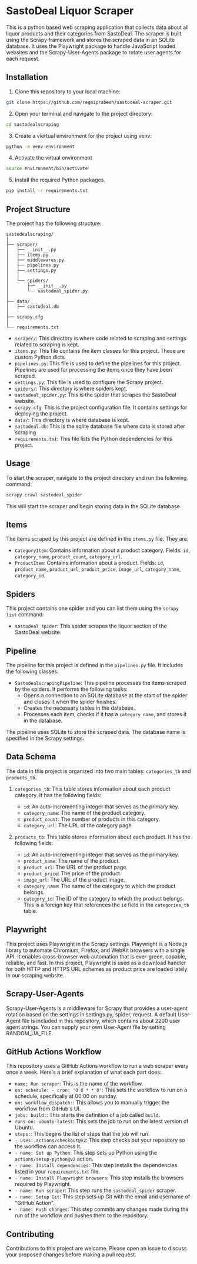 # SastoDeal Liquor Scraper

This is a python based web scraping application that collects data about all liquor products and their categories from SastoDeal. The scraper is built using the Scrapy framework and stores the scraped data in an SQLite database.
It uses the Playwright package to handle JavaScript loaded websites and the Scrapy-User-Agents package to rotate user agents for each request.


## Installation

  1. Clone this repository to your local machine:
 
 ```bash
git clone https://github.com/regmiprabesh/sastodeal-scraper.git
 ```

2. Open your terminal and navigate to the project directory:

```bash
cd sastodealscraping
```
3. Create a viertual environment for the project using venv:

```bash
python -m venv environment
```
4. Activate the virtual environment

```bash
source environment/bin/activate
```

5. Install the required Python packages. 
```bash
pip install -r requirements.txt
```

## Project Structure

The project has the following structure:
```
sastodealscraping/
│
├── scraper/
│   ├── __init__.py
│   ├── items.py
│   ├── middlewares.py
│   ├── pipelines.py
│   ├── settings.py
│   │
│   └── spiders/
│       ├── __init__.py
│       └── sastodeal_spider.py
│
├── data/
│   ├── sastodeal.db
│
├── scrapy.cfg
│
└── requirements.txt

```
-   `scraper/`: This directory is where code related to scraping and settings related to scraping is kept.
-   `items.py`: This file contains the item classes for this project. These are custom Python dicts.
-   `pipelines.py`: This file is used to define the pipelines for this project. Pipelines are used for processing the items once they have been scraped.
-   `settings.py`: This file is used to configure the Scrapy project.
-   `spiders/`: This directory is where spiders kept.
-   `sastodeal_spider.py`: This is the spider that scrapes the SastoDeal website.
-   `scrapy.cfg`: This is the project configuration file. It contains settings for deploying the project.
-   `data/`: This directory is where database is kept.
-   `sastodeal.db`: This is the sqlite database file where data is stored after scraping
-   `requirements.txt`: This file lists the Python dependencies for this project.

## Usage

To start the scraper, navigate to the project directory and run the following command:
```bash
scrapy crawl sastodeal_spider
```
This will start the scraper and begin storing data in the SQLite database.


## Items

The items scraped by this project are defined in the `items.py` file. They are:

- `CategoryItem`: Contains information about a product category. Fields: `id`, `category_name`, `product_count`, `category_url`.
- `ProductItem`: Contains information about a product. Fields: `id`, `product_name`, `product_url`, `product_price`, `image_url`, `category_name`, `category_id`.

## Spiders

This project contains one spider and you can list them using the `scrapy list` command:

- `sastodeal_spider`: This spider scrapes the liquor section of the SastoDeal website.

## Pipeline

The pipeline for this project is defined in the `pipelines.py` file. It includes the following classes:

- `SastodealscrapingPipeline`: This pipeline processes the items scraped by the spiders. It performs the following tasks:
  - Opens a connection to an SQLite database at the start of the spider and closes it when the spider finishes.
  - Creates the necessary tables in the database.
  - Processes each item, checks if it has a `category_name`, and stores it in the database.

The pipeline uses SQLite to store the scraped data. The database name is specified in the Scrapy settings.

## Data Schema

The data in this project is organized into two main tables: `categories_tb` and `products_tb`.

1. `categories_tb`: This table stores information about each product category. It has the following fields:
    - `id`: An auto-incrementing integer that serves as the primary key.
    - `category_name`: The name of the product category.
    - `product_count`: The number of products in this category.
    - `category_url`: The URL of the category page.

2. `products_tb`: This table stores information about each product. It has the following fields:
    - `id`: An auto-incrementing integer that serves as the primary key.
    - `product_name`: The name of the product.
    - `product_url`: The URL of the product page.
    - `product_price`: The price of the product.
    - `image_url`: The URL of the product image.
    - `category_name`: The name of the category to which the product belongs.
    - `category_id`: The ID of the category to which the product belongs. This is a foreign key that references the `id` field 		  in the `categories_tb` table.

## Playwright

This project uses Playwright in the Scrapy settings. Playwright is a Node.js library to automate Chromium, Firefox, and WebKit browsers with a single API. It enables cross-browser web automation that is ever-green, capable, reliable, and fast. In this project, Playwright is used as a download handler for both HTTP and HTTPS URL schemes as product price are loaded lately in our scraping website.

## Scrapy-User-Agents

Scrapy-User-Agents is a middleware for Scrapy that provides a user-agent rotation based on the settings in settings.py, spider, request. A default User-Agent file is included in this repository, which contains about 2200 user agent strings. You can supply your own User-Agent file by setting RANDOM_UA_FILE.

## GitHub Actions Workflow

This repository uses a GitHub Actions workflow to run a web scraper every once a week. Here's a brief explanation of what each part does:

- `name: Run scraper`: This is the name of the workflow.
- `on: schedule: - cron: '0 0 * * 0'`: This sets the workflow to run on a schedule, specifically at 00:00 on sunday.
- `on: workflow_dispatch:`: This allows you to manually trigger the workflow from GitHub's UI.
- `jobs: build:`: This starts the definition of a job called `build`.
- `runs-on: ubuntu-latest`: This sets the job to run on the latest version of Ubuntu.
- `steps:`: This begins the list of steps that the job will run.
- `- uses: actions/checkout@v2`: This step checks out your repository so the workflow can access it.
- `- name: Set up Python`: This step sets up Python using the `actions/setup-python@v2` action.
- `- name: Install dependencies`: This step installs the dependencies listed in your `requirements.txt` file.
- `- name: Install Playwright browsers`: This step installs the browsers required by Playwright.
- `- name: Run scraper`: This step runs the `sastodeal_spider` scraper.
- `- name: Setup Git`: This step sets up Git with the email and username of "GitHub Action".
- `- name: Push changes`: This step commits any changes made during the run of the workflow and pushes them to the repository.

## Contributing

Contributions to this project are welcome. Please open an issue to discuss your proposed changes before making a pull request.
